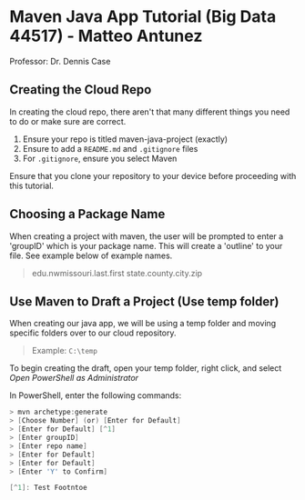 # Maven Java App Tutorial (Big Data 44517) - Matteo Antunez
Professor: Dr. Dennis Case
## Creating the Cloud Repo
In creating the cloud repo, there aren't that many different things you need to do or make sure are correct.

1. Ensure your repo is titled maven-java-project (exactly)
2. Ensure to add a ``` README.md ``` and ``` .gitignore ``` files
3. For ``` .gitignore ```, ensure you select Maven

Ensure that you clone your repository to your device before proceeding with this tutorial.

## Choosing a Package Name
When creating a project with maven, the user will be prompted to enter a 'groupID' which is your package name. This will create a 'outline' to your file. See example below of example names.

> edu.nwmissouri.last.first
> state.county.city.zip

## Use Maven to Draft a Project (Use temp folder)
When creating our java app, we will be using a temp folder and moving specific folders over to our cloud repository.

> Example: ``` C:\temp ```

To begin creating the draft, open your temp folder, right click, and select *Open PowerShell as Administrator*

In PowerShell, enter the following commands:

```PowerShell
> mvn archetype:generate
> [Choose Number] (or) [Enter for Default]
> [Enter for Default] [^1]
> [Enter groupID]
> [Enter repo name]
> [Enter for Default]
> [Enter for Default]
> [Enter 'Y' to Confirm]

[^1]: Test Footntoe
```

